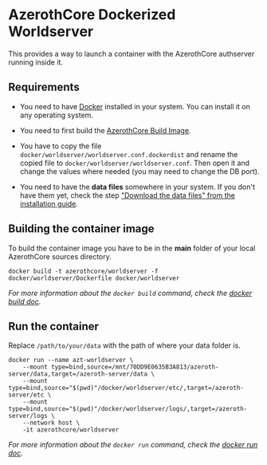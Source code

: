 # AzerothCore Dockerized Worldserver

This provides a way to launch a container with the AzerothCore authserver running inside it.

## Requirements

- You need to have [Docker](https://docs.docker.com/install/) installed in your system. You can install it on any operating system.

- You need to first build the [AzerothCore Build Image](https://github.com/azerothcore/azerothcore-wotlk/tree/master/docker/build).

- You have to copy the file `docker/worldserver/worldserver.conf.dockerdist` and rename the copied file to `docker/worldserver/worldserver.conf`. Then open it and change the values where needed (you may need to change the DB port).

- You need to have the **data files** somewhere in your system. If you don't have them yet, check the step ["Download the data files" from the installation guide](https://github.com/AzerothCore/azerothcore-wotlk/wiki/Installation#5-download-the-data-files).

## Building the container image

To build the container image you have to be in the **main** folder of your local AzerothCore sources directory.

```docker build -t azerothcore/worldserver -f docker/worldserver/Dockerfile docker/worldserver```

*For more information about the `docker build` command, check the [docker build doc](https://docs.docker.com/engine/reference/commandline/build/).*

## Run the container

Replace `/path/to/your/data` with the path of where your data folder is.

```
docker run --name azt-worldserver \
    --mount type=bind,source=/mnt/70DD9E0635B3A813/azeroth-server/data,target=/azeroth-server/data \
    --mount type=bind,source="$(pwd)"/docker/worldserver/etc/,target=/azeroth-server/etc \
    --mount type=bind,source="$(pwd)"/docker/worldserver/logs/,target=/azeroth-server/logs \
    --network host \
    -it azerothcore/worldserver
```

*For more information about the `docker run` command, check the [docker run doc](https://docs.docker.com/engine/reference/run/).*
